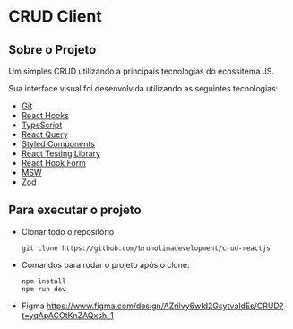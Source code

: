 # CRUD Client

## Sobre o Projeto

Um simples CRUD utilizando a principais tecnologias do ecossitema JS.

Sua interface visual foi desenvolvida utilizando as seguintes tecnologias:

- [Git](https://git-scm.com/)
- [React Hooks](https://reactrouter.com/en/main)
- [TypeScript](https://www.typescriptlang.org/)
- [React Query](https://tanstack.com/query/v4)
- [Styled Components](https://styled-components.com)
- [React Testing Library](https://testing-library.com)
- [React Hook Form](https://react-hook-form.com)
- [MSW](https://mswjs.io)
- [Zod](https://zod.dev)


## Para executar o projeto

- Clonar todo o repositório
  
  ```
  git clone https://github.com/brunolimadevelopment/crud-reactjs
  ```

- Comandos para rodar o projeto após o clone:

  ```
  npm install
  npm run dev
  ```
- Figma
  https://www.figma.com/design/AZrilvy6wId2GsytvaldEs/CRUD?t=yqApACOtKnZAQxsh-1
